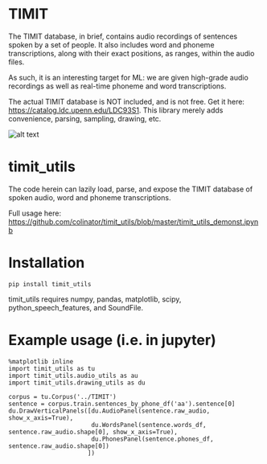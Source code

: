 # TIMIT

The TIMIT database, in brief, contains audio recordings of sentences spoken
by a set of people. It also includes word and phoneme transcriptions, along with
their exact positions, as ranges, within the audio files.

As such, it is an interesting target for ML: we are given high-grade audio recordings as well as real-time phoneme and word transcriptions.

The actual TIMIT database is NOT included, and is not free. Get it here:
https://catalog.ldc.upenn.edu/LDC93S1. This library merely adds
convenience, parsing, sampling, drawing, etc.

![alt text][logo]

[logo]: https://github.com/colinator/timit_utils/blob/master/advert.png
 "Example output"


# timit_utils

The code herein can lazily load, parse, and expose the TIMIT database
of spoken audio, word and phoneme transcriptions.

Full usage here:
https://github.com/colinator/timit_utils/blob/master/timit_utils_demonst.ipynb


# Installation

`pip install timit_utils`

timit_utils requires numpy, pandas, matplotlib, scipy, python_speech_features, and SoundFile.



# Example usage (i.e. in jupyter)

```code
%matplotlib inline
import timit_utils as tu
import timit_utils.audio_utils as au
import timit_utils.drawing_utils as du

corpus = tu.Corpus('../TIMIT')
sentence = corpus.train.sentences_by_phone_df('aa').sentence[0]
du.DrawVerticalPanels([du.AudioPanel(sentence.raw_audio, show_x_axis=True),
                       du.WordsPanel(sentence.words_df, sentence.raw_audio.shape[0], show_x_axis=True),
                       du.PhonesPanel(sentence.phones_df, sentence.raw_audio.shape[0])
                      ])
```
